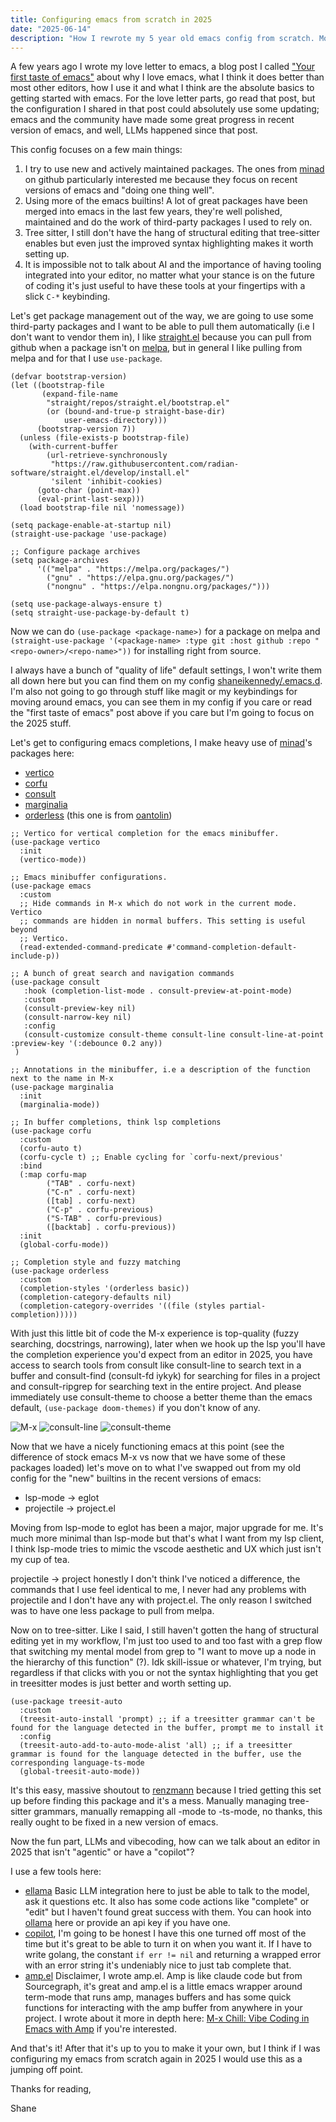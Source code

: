 ```yaml
---
title: Configuring emacs from scratch in 2025
date: "2025-06-14"
description: "How I rewrote my 5 year old emacs config from scratch. Modern packages from the community, making use of all the recent improvements in emacs-proper, and of course vibecoding."
---
```


A few years ago I wrote my love letter to emacs, a blog post I called ["Your first taste of emacs"](/blog/emacs-intro) about why I love emacs, what I think it does better than most other editors, how I use it and what I think are the absolute basics to getting started with emacs. For the love letter parts, go read that post, but the configuration I shared in that post could absolutely use some updating; emacs and the community have made some great progress in recent version of emacs, and well, LLMs happened since that post.

This config focuses on a few main things:
1. I try to use new and actively maintained packages. The ones from [minad](https://github.com/minad) on github particularly interested me because they focus on recent versions of emacs and "doing one thing well".
2. Using more of the emacs builtins! A lot of great packages have been merged into emacs in the last few years, they're well polished, maintained and do the work of third-party packages I used to rely on.
3. Tree sitter, I still don't have the hang of structural editing that tree-sitter enables but even just the improved syntax highlighting makes it worth setting up.
4. It is impossible not to talk about AI and the importance of having tooling integrated into your editor, no matter what your stance is on the future of coding it's just useful to have these tools at your fingertips with a slick `C-*` keybinding.


Let's get package management out of the way, we are going to use some third-party packages and I want to be able to pull them automatically (i.e I don't want to vendor them in), I like [straight.el](https://github.com/radian-software/straight.el) because you can pull from github when a package isn't on [melpa](https://melpa.org), but in general I like pulling from melpa and for that I use `use-package`.

```emacs-lisp
(defvar bootstrap-version)
(let ((bootstrap-file
       (expand-file-name
        "straight/repos/straight.el/bootstrap.el"
        (or (bound-and-true-p straight-base-dir)
            user-emacs-directory)))
      (bootstrap-version 7))
  (unless (file-exists-p bootstrap-file)
    (with-current-buffer
        (url-retrieve-synchronously
         "https://raw.githubusercontent.com/radian-software/straight.el/develop/install.el"
         'silent 'inhibit-cookies)
      (goto-char (point-max))
      (eval-print-last-sexp)))
  (load bootstrap-file nil 'nomessage))

(setq package-enable-at-startup nil)
(straight-use-package 'use-package)

;; Configure package archives
(setq package-archives
      '(("melpa" . "https://melpa.org/packages/")
        ("gnu" . "https://elpa.gnu.org/packages/")
        ("nongnu" . "https://elpa.nongnu.org/packages/")))

(setq use-package-always-ensure t)
(setq straight-use-package-by-default t)
```

Now we can do `(use-package <package-name>)` for a package on melpa and `(straight-use-package '(<package-name> :type git :host github :repo "<repo-owner>/<repo-name>"))` for installing right from source.

I always have a bunch of "quality of life" default settings, I won't write them all down here but you can find them on my config [shaneikennedy/.emacs.d](https://github.com/shaneikennedy/.emacs.d). I'm also not going to go through stuff like magit or my keybindings for moving around emacs, you can see them in my config if you care or read the "first taste of emacs" post above if you care but I'm going to focus on the 2025 stuff.

Let's get to configuring emacs completions, I make heavy use of [minad](https://github.com/minad)'s packages here:
- [vertico](https://github.com/minad/vertico)
- [corfu](https://github.com/minad/corfu)
- [consult](https://github.com/minad/consult)
- [marginalia](https://github.com/minad/marginalia)
- [orderless](https://github.com/oantolin/orderless) (this one is from [oantolin](https://github.com/oantolin))

```emacs-lisp
;; Vertico for vertical completion for the emacs minibuffer.
(use-package vertico
  :init
  (vertico-mode))

;; Emacs minibuffer configurations.
(use-package emacs
  :custom
  ;; Hide commands in M-x which do not work in the current mode.  Vertico
  ;; commands are hidden in normal buffers. This setting is useful beyond
  ;; Vertico.
  (read-extended-command-predicate #'command-completion-default-include-p))

;; A bunch of great search and navigation commands
(use-package consult
   :hook (completion-list-mode . consult-preview-at-point-mode)
   :custom
   (consult-preview-key nil)
   (consult-narrow-key nil)
   :config
   (consult-customize consult-theme consult-line consult-line-at-point :preview-key '(:debounce 0.2 any))
 )

;; Annotations in the minibuffer, i.e a description of the function next to the name in M-x
(use-package marginalia
  :init
  (marginalia-mode))

;; In buffer completions, think lsp completions
(use-package corfu
  :custom
  (corfu-auto t)
  (corfu-cycle t) ;; Enable cycling for `corfu-next/previous'
  :bind
  (:map corfu-map
        ("TAB" . corfu-next)
        ("C-n" . corfu-next)
        ([tab] . corfu-next)
        ("C-p" . corfu-previous)
        ("S-TAB" . corfu-previous)
        ([backtab] . corfu-previous))
  :init
  (global-corfu-mode))

;; Completion style and fuzzy matching
(use-package orderless
  :custom
  (completion-styles '(orderless basic))
  (completion-category-defaults nil)
  (completion-category-overrides '((file (styles partial-completion)))))
```

With just this little bit of code the M-x experience is top-quality (fuzzy searching, docstrings, narrowing), later when we hook up the lsp you'll have the completion experience you'd expect from an editor in 2025, you have access to search tools from consult like consult-line to search text in a buffer and consult-find (consult-fd iykyk) for searching for files in a project and consult-ripgrep for searching text in the entire project. And please immediately use consult-theme to choose a better theme than the emacs default, `(use-package doom-themes)` if you don't know of any.


![M-x](/images/M-x.png)
![consult-line](/images/consult-line.png)
![consult-theme](/images/consult-theme.png)


Now that we have a nicely functioning emacs at this point (see the difference of stock emacs M-x vs now that we have some of these packages loaded) let's move on to what I've swapped out from my old config for the "new" builtins in the recent versions of emacs:

- lsp-mode -> eglot
- projectile -> project.el

Moving from lsp-mode to eglot has been a major, major upgrade for me. It's much more minimal than lsp-mode but that's what I want from my lsp client, I think lsp-mode tries to mimic the vscode aesthetic and UX which just isn't my cup of tea.

projectile -> project honestly I don't think I've noticed a difference, the commands that I use feel identical to me, I never had any problems with projectile and I don't have any with project.el. The only reason I switched was to have one less package to pull from melpa.


Now on to tree-sitter. Like I said, I still haven't gotten the hang of structural editing yet in my workflow, I'm just too used to and too fast with a grep flow that switching my mental model from grep to "I want to move up a node in the hierarchy of this function" (?). Idk skill-issue or whatever, I'm trying, but regardless if that clicks with you or not the syntax highlighting that you get in treesitter modes is just better and worth setting up.

```emacs-lisp
(use-package treesit-auto
  :custom
  (treesit-auto-install 'prompt) ;; if a treesitter grammar can't be found for the language detected in the buffer, prompt me to install it
  :config
  (treesit-auto-add-to-auto-mode-alist 'all) ;; if a treesitter grammar is found for the language detected in the buffer, use the corresponding language-ts-mode
  (global-treesit-auto-mode))
```

It's this easy, massive shoutout to [renzmann](https://github.com/renzmann/treesit-auto) because I tried getting this set up before finding this package and it's a mess. Manually managing tree-sitter grammars, manually remapping all <language>-mode to <language>-ts-mode, no thanks, this really ought to be fixed in a new version of emacs.


Now the fun part, LLMs and vibecoding, how can we talk about an editor in 2025 that isn't "agentic" or have a "copilot"?

I use a few tools here:
- [ellama](https://github.com/s-kostyaev/ellama) Basic LLM integration here to just be able to talk to the model, ask it questions etc. It also has some code actions like "complete" or "edit" but I haven't found great success with them. You can hook into [ollama](https://ollama.com/) here or provide an api key if you have one.
- [copilot](https://github.com/copilot-emacs/copilot.el), I'm going to be honest I have this one turned off most of the time but it's great to be able to turn it on when you want it. If I have to write golang, the constant `if err != nil` and returning a wrapped error with an error string it's undeniably nice to just tab complete that.
- [amp.el](https://github.com/shaneikennedy/amp.el) Disclaimer, I wrote amp.el. Amp is like claude code but from Sourcegraph, it's great and amp.el is a little emacs wrapper around term-mode that runs amp, manages buffers and has some quick functions for interacting with the amp buffer from anywhere in your project. I wrote about it more in depth here: [M-x Chill: Vibe Coding in Emacs with Amp](/blog/vibecoding-in-emacs-with-amp) if you're interested.

And that's it! After that it's up to you to make it your own, but I think if I was configuring my emacs from scratch again in 2025 I would use this as a jumping off point.

Thanks for reading,

Shane
